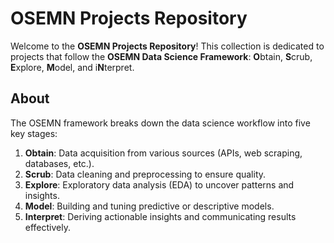 # OSEMN Projects Repository

Welcome to the **OSEMN Projects Repository**! This collection is dedicated to projects that follow the **OSEMN Data Science Framework**: **O**btain, **S**crub, **E**xplore, **M**odel, and i**N**terpret.

## About

The OSEMN framework breaks down the data science workflow into five key stages:
1. **Obtain**: Data acquisition from various sources (APIs, web scraping, databases, etc.).
2. **Scrub**: Data cleaning and preprocessing to ensure quality.
3. **Explore**: Exploratory data analysis (EDA) to uncover patterns and insights.
4. **Model**: Building and tuning predictive or descriptive models.
5. **Interpret**: Deriving actionable insights and communicating results effectively.
